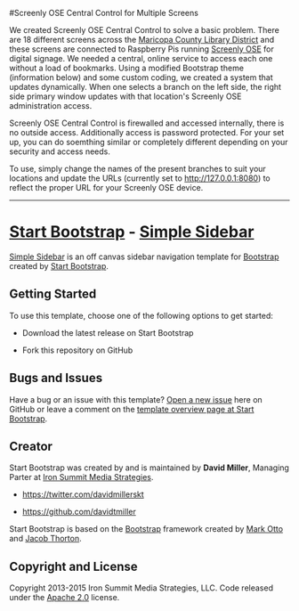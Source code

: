 #Screenly OSE Central Control for Multiple Screens



We created Screenly OSE Central Control to solve a basic problem. There are 18 different screens across the [Maricopa County Library District](http://mcldaz.org) and these screens are connected to Raspberry Pis running [Screenly OSE](https://www.screenlyapp.com/ose/) for digital signage. We needed a central, online service to access each one without a load of bookmarks. Using a modified Bootstrap theme (information below) and some custom coding, we created a system that updates dynamically. When one selects a branch on the left side, the right side primary window updates with that location's Screenly OSE administration access.



Screenly OSE Central Control is firewalled and accessed internally, there is no outside access. Additionally access is password protected. For your set up, you can do soemthing similar or completely different depending on your security and access needs.



To use, simply change the names of the present branches to suit your locations and update the URLs (currently set to http://127.0.0.1:8080) to reflect the proper URL for your Screenly OSE device.



---



# [Start Bootstrap](http://startbootstrap.com/) - [Simple Sidebar](http://startbootstrap.com/template-overviews/simple-sidebar/)



[Simple Sidebar](http://startbootstrap.com/template-overviews/simple-sidebar/) is an off canvas sidebar navigation template for [Bootstrap](http://getbootstrap.com/) created by [Start Bootstrap](http://startbootstrap.com/).



## Getting Started



To use this template, choose one of the following options to get started:

* Download the latest release on Start Bootstrap

* Fork this repository on GitHub



## Bugs and Issues



Have a bug or an issue with this template? [Open a new issue](https://github.com/IronSummitMedia/startbootstrap-simple-sidebar/issues) here on GitHub or leave a comment on the [template overview page at Start Bootstrap](http://startbootstrap.com/template-overviews/simple-sidebar/).



## Creator



Start Bootstrap was created by and is maintained by **David Miller**, Managing Parter at [Iron Summit Media Strategies](http://www.ironsummitmedia.com/).



* https://twitter.com/davidmillerskt

* https://github.com/davidtmiller



Start Bootstrap is based on the [Bootstrap](http://getbootstrap.com/) framework created by [Mark Otto](https://twitter.com/mdo) and [Jacob Thorton](https://twitter.com/fat).



## Copyright and License



Copyright 2013-2015 Iron Summit Media Strategies, LLC. Code released under the [Apache 2.0](https://github.com/IronSummitMedia/startbootstrap-simple-sidebar/blob/gh-pages/LICENSE) license.